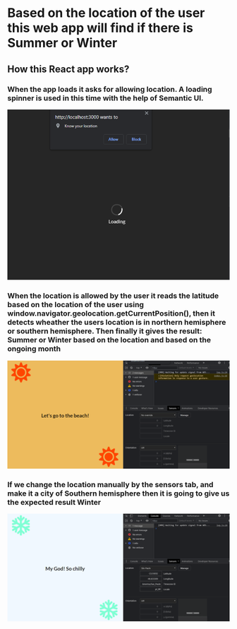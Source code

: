 # Based on the location of the user this web app will find if there is Summer or Winter 


## How this React app works? 

### When the app loads it asks for allowing location. A loading spinner is used in this time with the help of Semantic UI. 

![ScreenShot](projectSeason1.png)


### When the location is allowed by the user it reads the latitude based on the location of the user using window.navigator.geolocation.getCurrentPosition(), then it detects wheather the users location is in northern hemisphere or southern hemisphere. Then finally it gives the result: Summer or Winter based on the location and based on the ongoing month

![ScreenShot](projectSeason2.png)


### If we change the location manually by the sensors tab, and make it a city of Southern hemisphere then it is going to give us the expected result Winter 

![ScreenShot](projectSeason3.png)
